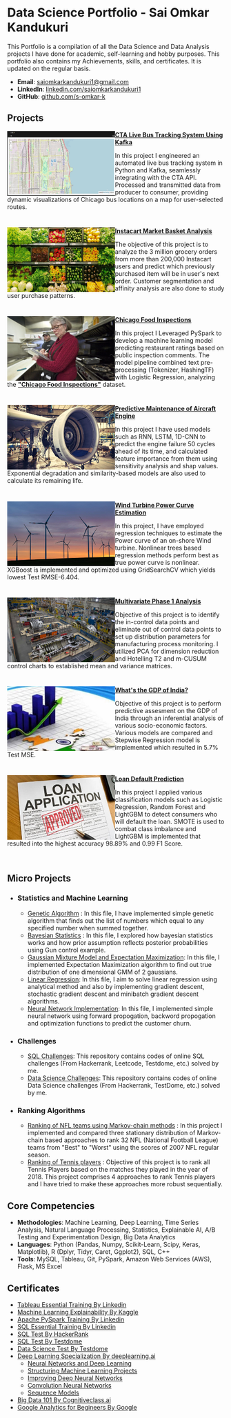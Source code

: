# Data Science Portfolio - Sai Omkar Kandukuri
This Portfolio is a compilation of all the Data Science and Data Analysis projects I have done for academic, self-learning and hobby purposes. This portfolio also contains my Achievements, skills, and certificates. It is updated on the regular basis.

- **Email**: [saiomkarkandukuri1@gmail.com](saiomkarkandukuri1@gmail.com)
- **LinkedIn**: [linkedin.com/saiomkarkandukuri1](https://www.linkedin.com/in/saiomkarkandukuri/)
- **GitHub**: [github.com/s-omkar-k](http://github.com/S-Omkar-K)

## Projects

<img align="left" width="250" height="150" src="https://github.com/S-Omkar-K/python-projects/blob/main/live-bus-tracker-using-kafka/live-bus-tracker.png"> **[CTA Live Bus Tracking System Using Kafka](https://github.com/S-Omkar-K/python-projects/tree/main/live-bus-tracker-using-kafka)**

In this project I engineered an automated live bus tracking system in Python and Kafka, seamlessly integrating with the CTA API. Processed and transmitted data from producer to consumer, providing dynamic visualizations of Chicago bus locations on a map for user-selected routes. 

#

<img align="left" width="250" height="150" src="https://github.com/S-Omkar-K/Portfolio/blob/master/Images/instacart.jpeg"> **[Instacart Market Basket Analysis](https://github.com/S-Omkar-K/pyspark-projects/tree/main/instacart-association-mining)**

The objective of this project is to analyze the 3 million grocery orders from more than 200,000 Instacart users and predict which previously purchased item will be in user's next order. Customer segmentation and affinity analysis are also done to study user purchase patterns.

#

<img align="left" width="250" height="150" src="https://github.com/S-Omkar-K/Portfolio/blob/master/Images/food-inspections-imagery.jpeg"> **[Chicago Food Inspections](https://github.com/S-Omkar-K/News-Articles-Recommendation)**
 
In this project I Leveraged PySpark to develop a machine learning model predicting restaurant ratings based on public inspection comments. The model pipeline combined text pre-processing (Tokenizer, HashingTF) with Logistic Regression, analyzing the **["Chicago Food Inspections"](https://www.kaggle.com/datasets/chicago/chi-restaurant-inspections)** dataset.

#

<img align="left" width="250" height="150" src="https://github.com/S-Omkar-K/Portfolio/blob/master/Images/airplane.jpeg"> **[Predictive Maintenance of Aircraft Engine](https://github.com/S-Omkar-K/Predictive-Maintenance-of-Aircraft-Engine)**

In this project I have used models such as RNN, LSTM, 1D-CNN to predict the engine failure 50 cycles ahead of its time, and calculated feature importance from them using sensitivity analysis and shap values. Exponential degradation and similarity-based models are also used to calculate its remaining life.

#

<img align="left" width="250" height="150" src="https://github.com/S-Omkar-K/Portfolio/blob/master/Images/960x0.jpg"> **[Wind Turbine Power Curve Estimation](https://github.com/S-Omkar-K/Wind-Turbine-Power-Curve-Estimation)**

In this project, I have employed regression techniques to estimate the Power curve of an on-shore Wind turbine. Nonlinear trees based regression methods perform best as true power curve is nonlinear. XGBoost is implemented and optimized using GridSearchCV which yields lowest Test RMSE-6.404.

#

<img align="left" width="250" height="150" src="https://github.com/S-Omkar-K/Portfolio/blob/master/Images/phase1.jpg"> **[Multivariate Phase 1 Analysis](https://github.com/S-Omkar-K/Multivariate-Phase-1-Analysis)** 

Objective of this project is to identify the in-control data points and eliminate out of control data points to set up distribution parameters for manufacturing process monitoring. I utilized PCA for dimension reduction and Hotelling T2 and m-CUSUM control charts to established mean and variance matrices.

#

<img align="left" width="250" height="150" src="https://github.com/S-Omkar-K/Portfolio/blob/master/Images/gdp.jpg"> **[What's the GDP of India?](https://github.com/S-Omkar-K/Predicting-GDP-of-India)**

Objective of this project is to perform predictive assesment on the GDP of India through an inferential analysis of various socio-economic factors. Various models are compared and Stepwise Regression model is implemented which resulted in 5.7% Test MSE.

#

<img align="left" width="250" height="150" src="https://github.com/S-Omkar-K/Portfolio/blob/master/Images/loan.jpg"> **[Loan Default Prediction](https://github.com/S-Omkar-K/Loan-Default-Prediction)** 

In this project I applied various classification models such as Logistic Regression, Random Forest and LightGBM to detect consumers who will default the loan. SMOTE is used to combat class imbalance and LightGBM is implemented that resulted into the highest accuracy 98.89% and 0.99 F1 Score.

<br />

## Micro Projects
- ### Statistics and Machine Learning
    - [Genetic Algorithm](https://github.com/S-Omkar-K/Statistical-Methods/blob/master/genetic-algorithm.ipynb) : In this file, I have implemented simple genetic algorithm that finds out the list of numbers which equal to any specified number when summed together.
    - [Bayesian Statistics](https://github.com/S-Omkar-K/Statistical-Methods/blob/master/Bayesian%20Statistics.ipynb) : In this file, I explored how bayesian statistics works and how prior assumption reflects posterior probabilities using Gun control example. 
    - [Gaussian Mixture Model and Expectation Maximization](https://github.com/S-Omkar-K/Statistical-Methods/blob/master/GMM-EM.ipynb): In this file, I implemented Expectation Maximization algorithm to find out true distribution of one dimensional GMM of 2 gaussians.
    - [Linear Regression](https://github.com/S-Omkar-K/Statistical-Methods/blob/master/Linear%20Regression.ipynb): In this file, I aim to solve linear regression using analytical method and also by implementing gradient descent, stochastic gradient descent and minibatch gradient descent algorithms. 
    - [Neural Network Implementation](https://github.com/S-Omkar-K/Statistical-Methods/blob/master/NN%20Implementation.ipynb): In this file, I implemented simple neural network using forward propogation, backword propogation and optimization functions to predict the customer churn.
 
- ### Challenges
    - [SQL Challenges](https://github.com/S-Omkar-K/SQL): This repository contains codes of online SQL challenges (From Hackerrank, Leetcode, Testdome, etc.) solved by me.
    - [Data Science Challenges](https://github.com/S-Omkar-K/DS-Challenges): This repository contains codes of online Data Science challenges (From Hackerrank, TestDome, etc.) solved by me.
    
- ### Ranking Algorithms
    - [Ranking of NFL teams using Markov-chain methods](https://github.com/S-Omkar-K/Ranking-of-NFL-Teams-using-Markov-method/blob/master/Ranking%20of%20NFL%20teams%20Report.pdf) : In this project I implemented and compared three stationary distribution of Markov-chain based approaches to rank 32 NFL (National Football League) teams from "Best" to "Worst" using the scores of 2007 NFL regular season.
    - [Ranking of Tennis players](https://github.com/S-Omkar-K/Tennis-Players-Ranking/blob/master/TennisRanking.ipynb) : Objective of this project is to rank all Tennis Players based on the matches they played in the year of 2018. This project comprises 4 approaches to rank Tennis players and I have tried to make these approaches more robust sequentially.
 
## Core Competencies

- **Methodologies**: Machine Learning, Deep Learning, Time Series Analysis, Natural Language Processing, Statistics, Explainable AI, A/B Testing and Experimentation Design, Big Data Analytics
- **Languages**: Python (Pandas, Numpy, Scikit-Learn, Scipy, Keras, Matplotlib), R (Dplyr, Tidyr, Caret, Ggplot2), SQL, C++
- **Tools**: MySQL, Tableau, Git, PySpark, Amazon Web Services (AWS), Flask, MS Excel

## Certificates

- [Tableau Essential Training By Linkedin](https://github.com/S-Omkar-K/Portfolio/blob/master/Certificates/CertificateOfCompletion_Tableau%20Essential%20Training%202020.1.pdf)
- [Machine Learning Explainability By Kaggle](https://github.com/S-Omkar-K/Data-Science-Portfolio-Arch-Desai/blob/master/Certificates/Arch%20Desai%20-%20Machine%20Learning%20Explainability.png)
- [Apache PySpark Training By Linkedin](https://github.com/S-Omkar-K/Data-Science-Portfolio-Arch-Desai/blob/master/Certificates/CertificateOfCompletion_Apache%20Pyspark%20By%20Example%20(2).pdf)
- [SQL Essential Training By Linkedin](https://github.com/S-Omkar-K/Data-Science-Portfolio-Arch-Desai/blob/master/Certificates/CertificateOfCompletion_Sql%20Essential%20Training%202018%20(1).pdf)
- [SQL Test By HackerRank](https://www.hackerrank.com/certificates/c0cda4c2f1b5)
- [SQL Test By Testdome](https://www.testdome.com/cert/24cd496af7a24a8489a1fd5de791c392)
- [Data Science Test By Testdome](https://www.testdome.com/cert/124165d7386d4f76be84c240e0547bd3)
- [Deep Learning Specialization By deeplearning.ai](https://github.com/S-Omkar-K/Data-Science-Portfolio-Arch-Desai/blob/master/Certificates/Deep%20Learning%20Specialization.pdf)
    - [Neural Networks and Deep Learning](https://github.com/S-Omkar-K/Data-Science-Portfolio-Arch-Desai/blob/master/Certificates/Neural%20Networks%20and%20Deep%20Learning.pdf)
    - [Structuring Machine Learning Projects](https://github.com/S-Omkar-K/Data-Science-Portfolio-Arch-Desai/blob/master/Certificates/Structuring%20Machine%20Learning%20Projects.pdf)
    - [Improving Deep Neural Networks](https://github.com/S-Omkar-K/Data-Science-Portfolio-Arch-Desai/blob/master/Certificates/Improving%20Deep%20Neural%20Networks.pdf)
    - [Convolution Neural Networks](https://github.com/S-Omkar-K/Data-Science-Portfolio-Arch-Desai/blob/master/Certificates/Convolutional%20Neural%20Networks.pdf)
    - [Sequence Models](https://github.com/S-Omkar-K/Data-Science-Portfolio-Arch-Desai/blob/master/Certificates/Sequence%20Models.pdf)
- [Big Data 101 By Cognitiveclass.ai](https://courses.cognitiveclass.ai/certificates/bfc1df7e5d084a73b84223495263d0fe)
- [Google Analytics for Begineers By Google](https://analytics.google.com/analytics/academy/certificate/kHYtirzEQV29uzNG8xSFXg)
